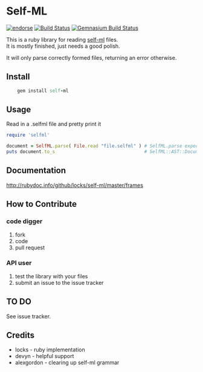 # Self-ML
[![endorse](http://api.coderwall.com/locks/endorsecount.png)](http://coderwall.com/locks)
[![Build Status](https://secure.travis-ci.org/locks/self-ml.png)](http://travis-ci.org/locks/self-ml)
[![Gemnasium Build Status](https://gemnasium.com/locks/self-ml.png)](https://gemnasium.com/locks/self-ml)

This is a ruby library for reading [self-ml](http://chocolatapp.com/blog/self-ml) files.  
It is mostly finished, just needs a good polish.

It will only parse correctly formed files, returning an error otherwise.

## Install

```ruby
    gem install self-ml
```

## Usage

Read in a .selfml file and pretty print it

```ruby
require 'selfml'

document = SelfML.parse( File.read "file.selfml" ) # SelfML.parse expects a string and returns a SelfML::Document.
puts document.to_s                                 # SelfML::AST::Document.to_s provides the document in pretty printing format.
```

## Documentation

http://rubydoc.info/github/locks/self-ml/master/frames

## How to Contribute

### code digger
1. fork
2. code
3. pull request

### API user
1. test the library with your files
2. submit an issue to the issue tracker

## TO DO

See issue tracker.

## Credits

* locks - ruby implementation
* devyn - helpful support
* alexgordon - clearing up self-ml grammar